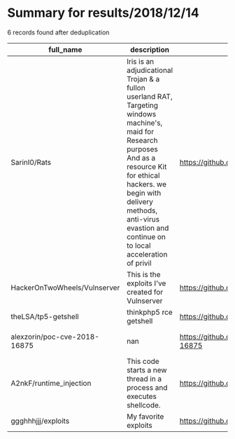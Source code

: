 
# Summary for results/2018/12/14
    
6 records found after deduplication

| full_name | description | html_url | matched_list | matched_count | pushed_at | size | stargazers_count | language | forks_count | vul_ids |
|------------------------------|------------------------------------------------------------------------------------------------------------------------------------------------------------------------------------------------------------------------------------------------------------------|-------------------------------------------------|----------------------|-----------------|---------------------------|--------|--------------------|------------|---------------|--------------------|
| SarinI0/Rats | Iris is an adjudicational Trojan & a fullon userland RAT, Targeting windows machine's, maid for Research purposes And as a resource Kit for ethical hackers. we begin with delivery methods, anti-virus evastion and continue on to local acceleration of privil | https://github.com/SarinI0/Rats | ['exploit'] | 1 | 2018-12-14 07:17:24+00:00 | 7256 | 27 | C# | 19 | [] |
| HackerOnTwoWheels/Vulnserver | This is the exploits I've created for Vulnserver | https://github.com/HackerOnTwoWheels/Vulnserver | ['exploit'] | 1 | 2018-12-14 02:30:46+00:00 | 10 | 0 | Python | 0 | [] |
| theLSA/tp5-getshell | thinkphp5 rce getshell | https://github.com/theLSA/tp5-getshell | ['rce'] | 1 | 2018-12-14 03:21:00+00:00 | 646 | 127 | Python | 49 | [] |
| alexzorin/poc-cve-2018-16875 | nan | https://github.com/alexzorin/poc-cve-2018-16875 | ['cve poc', 'cve-2'] | 2 | 2018-12-14 00:54:01+00:00 | 1 | 8 | Go | 3 | ['CVE-2018-16875'] |
| A2nkF/runtime_injection | This code starts a new thread in a process and executes shellcode. | https://github.com/A2nkF/runtime_injection | ['shellcode'] | 1 | 2018-12-14 22:31:11+00:00 | 18 | 2 | C | 2 | [] |
| ggghhhjjj/exploits | My favorite exploits | https://github.com/ggghhhjjj/exploits | ['exploit'] | 1 | 2018-12-14 23:36:59+00:00 | 1 | 0 | | 0 | [] |
